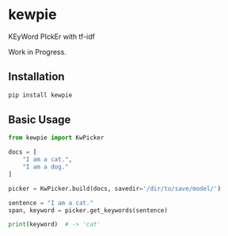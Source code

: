 # kewpie
KEyWord PIckEr with tf-idf

Work in Progress.

## Installation
```bash
pip install kewpie
```

## Basic Usage
```py
from kewpie import KwPicker

docs = [
    "I am a cat.",
    "I am a dog."
]

picker = KwPicker.build(docs, savedir='/dir/to/save/model/')

sentence = "I am a cat."
span, keyword = picker.get_keywords(sentence)

print(keyword)  # -> 'cat'
```

